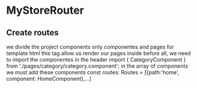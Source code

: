 # MyStoreRouter
## Create routes
 we divide the project components only componentes and pages for template html
 this tag allow us render our pages inside
 <router-outlet></router-outlet> 
before all, we need to import the componentes in the header
    import { CategoryComponent } from './pages/category/category.component';
in the array of components we must add these components
    const routes: Routes = [{path:'home', component: HomeComponent},...]

 


